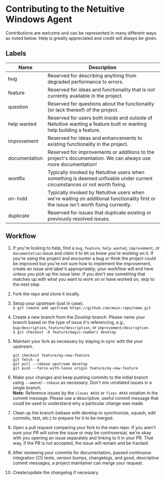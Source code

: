 # Contributing to the Netuitive Windows Agent
Contributions are welcome and can be represented in many different ways as noted below. Help is greatly appreciated and credit will always be given.

## Labels
| Name          | Description   |  
| ------------- |---------------|
| bug           | Reserved for describing anything from degraded performance to errors. |
| feature       | Reserved for ideas and functionality that is *not* currently available in the project.      |
| question      | Reserved for questions about the functionality (or lack thereof) of the project.      |
| help wanted   | Reserved for users both inside and outside of Netuitive wanting a feature built or wanting help building a feature.     |
| improvement   | Reserved for ideas and enhancements to existing functionality in the project.     |
| documentation | Reserved for improvements or additions to the project's documentation. We can always use more documentation!    |
| wontfix     | Typically invoked by Netuitive users when something is deemed unfixable under current circumstances or not worth fixing.    |
| on-hold       | Typically invoked by Netuitive users when we're waiting on additional functionality first or the issue isn't worth fixing currently.    |
| duplicate     | Reserved for issues that duplicate existing or previously resolved issues.      |

## Workflow

1. If you're looking to help, find a `bug`, `feature`, `help wanted`, `improvement`, or `documentation` issue and claim it to let us know you're working on it. If you're using the project and encounter a bug or think the project could be improved but you're not sure how to implement the improvement, create an issue and label it appropriately; your workflow will end here unless you pick up the issue later. If you don't see something that matches up with what you want to work on or have worked on, skip to the next step.

1. Fork the repo and clone it locally.

1. Setup your upstream (just in case).  
`$ git remote add upstream https://github.com/main-repo/name.git`

1. Create a new branch from the *Develop* branch. Please name your branch based on the type of issue it's referencing, e.g., `bug/description`, `feature/description`, or `improvement/description`.  
`$ git checkout -b feature/magic-numbers develop`

1. Maintain your fork as necessary by staying in sync with the your upstream.
    ```
    git checkout feature/my-new-feature
    git fetch -a
    git pull --rebase upstream develop
    git push --force-with-lease origin feature/my-new-feature
    ```

1. Make your changes and keep pushing commits to the initial branch using `--amend`/`--rebase` as necessary. Don't mix
unrelated issues in a single branch.   
**Note:** Reference issues by the `closes #XXX` or `fixes #XXX` notation in the commit
message. Please use a descriptive, useful commit message that could be used to understand why a
particular change was made.

1. Clean up the branch (rebase with develop to synchronize, squash, edit commits, test, etc.) to
prepare for it to be merged.

1. Open a pull request comparing your fork to the main repo. If you aren't sure your PR will solve the issue
or may be controversial, we're okay with you opening an issue separately and linking to it in
your PR. That way, if the PR is not accepted, the issue will remain and be tracked.   

1. After reviewing your commits for documentation, passed continuous integration (CI) tests,
version bumps, changelogs, and good, descriptive commit messages, a project maintainer can merge your request.

1. Create/update the changelog if necessary.
